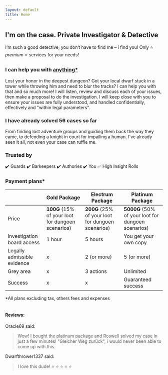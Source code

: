 ```yaml
---
layout: default
title: Home
---
```

## I'm on the case. Private Investigator & Detective
I‘m such a good detective, you don‘t have to find me – i find you! Only :star: *premium* :star: services for your needs!

### I can help you with [anything*](smallprint.md)
Lost your honor in the deepest dungeon? Got your local dwarf stuck in a tower while throwing him and need to blur the tracks? I can help you with that and so much more!
I will listen, review and discuss each of your issues, then make a proposal to do the investigation. I will keep close with you to ensure your issues are fully understood, and handled confidentially, effectively and "within legal parameters".

### I have already solved 56 cases so far
From finding lost adventure groups and guiding them back the way they came, to defending a knight in court for impailing a human. I've already seen it all, not even your case can ruffle me.

### Trusted by
:heavy_check_mark: Guards
:heavy_check_mark: Barkeepers
:heavy_check_mark: Authories
:heavy_check_mark: You
:white_check_mark: High Insight Rolls

### Payment plans*
|  | Gold Package | Electrum Package | Platinum Package |
| ------------ | ------------ | ------------- | -------------  |
| Price | **100G** (15% of your loot for dungoen scenarios) | **200G** (25% of your loot for dungoen scenarios) | **5000G** (50% of your loot for dungoen scenarios) |
| Investigation board access | 1 hour | 5 hours | You get your own copy |
| Legally admissible evidence | x | 2 (or more) | 5 (or more) |
| Grey area | x | 3 actions | Unlimited |
| Success | x | x | Guaranteed success |

\*All plans excluding tax, others fees and expenses
<br>
<br>
#### Reviews:
Oracle69 said:
> Wow! I bought the platinum package and Roswell solved
> my case in just a few minutes! "Gleicher Weg zurück",
> i would never been able to come up with this.

Dwarfthrower1337 said:
> I love this dude! :star: :star: :star: :star: :star:
